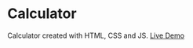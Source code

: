 # Calculator
Calculator created with HTML, CSS and JS.
[Live Demo](https://mostafaeg1.github.io/Calculator/)
